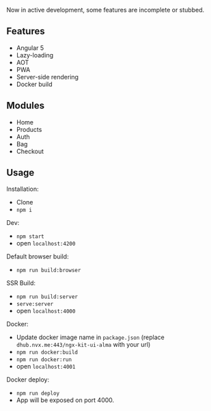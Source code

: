 


Now in active development, some features are incomplete or stubbed.


## Features

* Angular 5
* Lazy-loading
* AOT
* PWA
* Server-side rendering
* Docker build


## Modules

* Home
* Products
* Auth
* Bag
* Checkout


## Usage

Installation:

* Clone
* `npm i`

Dev:

* `npm start`
* open `localhost:4200`

Default browser build:

* `npm run build:browser`

SSR Build:

* `npm run build:server`
* `serve:server`
* open `localhost:4000`

Docker:

* Update docker image name in `package.json` (replace `dhub.nvx.me:443/ngx-kit-ui-alma` with your url)
* `npm run docker:build`
* `npm run docker:run`
* open `localhost:4001`

Docker deploy:

* `npm run deploy`
* App will be exposed on port 4000.
